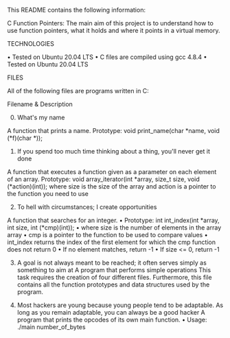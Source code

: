 This README contains the following information:

C Function Pointers: The main aim of this project is to understand how to use function pointers, what it holds and where it points in a virtual memory.  

TECHNOLOGIES

•       Tested on Ubuntu 20.04 LTS
•       C files are compiled using gcc 4.8.4
•       Tested on Ubuntu 20.04 LTS

FILES

All of the following files are programs written in C: 


Filename & Description


0. What's my name

A function that prints a name.
Prototype: void print_name(char *name, void (*f)(char *));


1. If you spend too much time thinking about a thing, you'll never get it done

A function that executes a function given as a parameter on each element of an array.
Prototype: void array_iterator(int *array, size_t size, void (*action)(int));
where size is the size of the array
and action is a pointer to the function you need to use


2. To hell with circumstances; I create opportunities

A function that searches for an integer.
•	Prototype: int int_index(int *array, int size, int (*cmp)(int));
•	where size is the number of elements in the array array
•	cmp is a pointer to the function to be used to compare values
•	int_index returns the index of the first element for which the cmp function does not return 0
•	If no element matches, return -1
•	If size <= 0, return -1


3. A goal is not always meant to be reached; it often serves simply as something to aim at
	A program that performs simple operations
This task requires the creation of four different files.
Furthermore, this file contains all the function prototypes and data structures used by the program.


4. Most hackers are young because young people tend to be adaptable. As long as you remain adaptable, you can always be a good hacker
	 A program that prints the opcodes of its own main function.
•	Usage: ./main number_of_bytes

